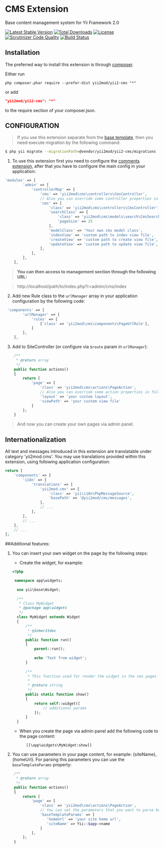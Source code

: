 CMS Extension
========================
Base content management system for Yii Framework 2.0

[![Latest Stable Version](https://poser.pugx.org/yii2mod/yii2-cms/v/stable)](https://packagist.org/packages/yii2mod/yii2-cms) [![Total Downloads](https://poser.pugx.org/yii2mod/yii2-cms/downloads)](https://packagist.org/packages/yii2mod/yii2-cms) [![License](https://poser.pugx.org/yii2mod/yii2-cms/license)](https://packagist.org/packages/yii2mod/yii2-cms)
[![Scrutinizer Code Quality](https://scrutinizer-ci.com/g/yii2mod/yii2-cms/badges/quality-score.png?b=master)](https://scrutinizer-ci.com/g/yii2mod/yii2-cms/?branch=master) [![Build Status](https://travis-ci.org/yii2mod/yii2-cms.svg?branch=master)](https://travis-ci.org/yii2mod/yii2-cms)


Installation
------------

The preferred way to install this extension is through [composer](http://getcomposer.org/download/).

Either run

```
php composer.phar require --prefer-dist yii2mod/yii2-cms "*"
```

or add

```json
"yii2mod/yii2-cms": "*"
```

to the require section of your composer.json.


CONFIGURATION
------------
> If you use this extension separate from the [base template](https://github.com/yii2mod/base), then you need execute migration by the following command:
```bash
$ php yii migrate --migrationPath=@vendor/yii2mod/yii2-cms/migrations
```

1) To use this extension first you need to configure the [comments extension](https://github.com/yii2mod/yii2-comments), after that you have to configure the main config in your application:
```php
'modules' => [
        'admin' => [
            'controllerMap' => [
                'cms' => 'yii2mod\cms\controllers\CmsController',
                // Also you can override some controller properties in following way:
                'cms' => [
                    'class' => 'yii2mod\cms\controllers\CmsController',
                    'searchClass' => [
                        'class' => 'yii2mod\cms\models\search\CmsSearch',
                        'pageSize' => 25
                    ],
                    'modelClass' => 'Your own cms model class',
                    'indexView' => 'custom path to index view file',
                    'createView' => 'custom path to create view file',
                    'updateView' => 'custom path to update view file',
                ],
            ],
        ],
    ],
```
> **You can then access to management section through the following URL:**

> http://localhost/path/to/index.php?r=admin/cms/index
  

2) Add new Rule class to the `urlManager` array in your application configuration by the following code:
 
```php
 'components' => [
        'urlManager' => [
            'rules' => [
                ['class' => 'yii2mod\cms\components\PageUrlRule'],
            ]
        ],
    ],
```

3) Add to SiteController (or configure via `$route` param in `urlManager`):
```php
    /**
     * @return array
     */
    public function actions()
    {
        return [
            'page' => [
                'class' => 'yii2mod\cms\actions\PageAction',
                // Also you can override some action properties in following way:
                'layout' => 'your custom layout',
                'viewPath' => 'your custom view file'
            ]
        ];
    }
```
> And now you can create your own pages via admin panel.

## Internationalization

All text and messages introduced in this extension are translatable under category 'yii2mod.cms'.
You may use translations provided within this extension, using following application configuration:

```php
return [
    'components' => [
        'i18n' => [
            'translations' => [
                'yii2mod.cms' => [
                    'class' => 'yii\i18n\PhpMessageSource',
                    'basePath' => '@yii2mod/cms/messages',
                ],
                // ...
            ],
        ],
        // ...
    ],
    // ...
];
```

##Additional features:

1. You can insert your own widget on the page by the following steps:
    * Create the widget, for example:
   
     ```php
     <?php
     
      namespace app\widgets;
       
       use yii\base\Widget;
       
       /**
        * Class MyWidget
        * @package app\widgets
        */
       class MyWidget extends Widget
       {
           /**
            * @inheritdoc
            */
           public function run()
           {
               parent::run();
       
               echo 'Text from widget';
           }
       
           /**
            * This function used for render the widget in the cms pages
            *
            * @return string
            */
           public static function show()
           {
               return self::widget([
                   // additional params
               ]);
           }
       }
      ```
    * When you create the page via admin panel add the following code to the page content:
    
      ```
         [[\app\widgets\MyWidget:show]]
      ```
2. You can use parameters in your page content, for example: {siteName}, {homeUrl}. For parsing this parameters you can use the `baseTemplateParams` property:

```php
    /**
     * @return array
     */
    public function actions()
    {
        return [
            'page' => [
                'class' => 'yii2mod\cms\actions\PageAction',
                // You can set the parameters that you want to parse before the page is loaded, for example:
                'baseTemplateParams' => [
                   'homeUrl' => 'your site home url',
                   'siteName' => Yii::$app->name
                ]
            ],
        ];
    }
```
